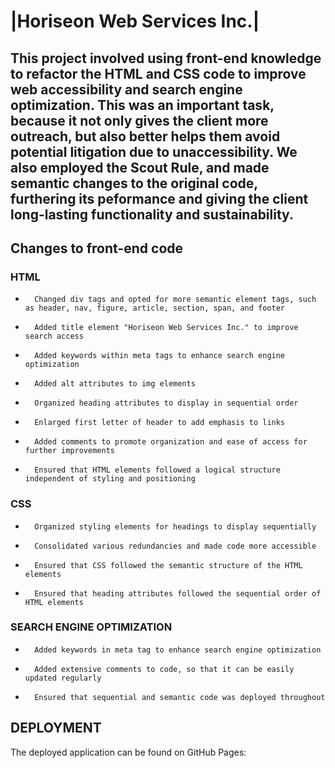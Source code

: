 # |Horiseon Web Services Inc.|
## This project involved using front-end knowledge to refactor the HTML and CSS code to improve web accessibility and search engine optimization. This was an important task, because it not only gives the client more outreach, but also better helps them avoid potential litigation due to unaccessibility. We also employed the Scout Rule, and made semantic changes to the original code, furthering its peformance and giving the client long-lasting functionality and sustainability. 

## Changes to front-end code

### HTML

-		Changed div tags and opted for more semantic element tags, such as header, nav, figure, article, section, span, and footer
-		Added title element "Horiseon Web Services Inc." to improve search access 
-		Added keywords within meta tags to enhance search engine optimization
-		Added alt attributes to img elements
-		Organized heading attributes to display in sequential order
-		Enlarged first letter of header to add emphasis to links
-		Added comments to promote organization and ease of access for further improvements
-		Ensured that HTML elements followed a logical structure independent of styling and positioning

### CSS

-		Organized styling elements for headings to display sequentially
-		Consolidated various redundancies and made code more accessible 
-		Ensured that CSS followed the semantic structure of the HTML elements
-		Ensured that heading attributes followed the sequential order of HTML elements

### SEARCH ENGINE OPTIMIZATION

-		Added keywords in meta tag to enhance search engine optimization
-		Added extensive comments to code, so that it can be easily updated regularly
-		Ensured that sequential and semantic code was deployed throughout

## DEPLOYMENT

The deployed application can be found on GitHub Pages: 

